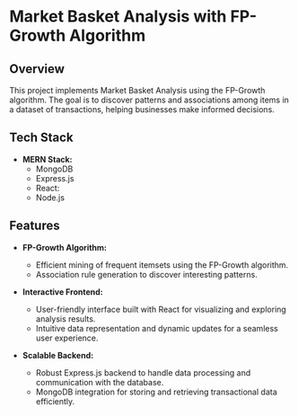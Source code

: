 # Market Basket Analysis with FP-Growth Algorithm

## Overview
This project implements Market Basket Analysis using the FP-Growth algorithm. The goal is to discover patterns and associations among items in a dataset of transactions, helping businesses make informed decisions.

## Tech Stack
- **MERN Stack:**
  - MongoDB
  - Express.js
  - React:
  - Node.js

## Features
- **FP-Growth Algorithm:**
  - Efficient mining of frequent itemsets using the FP-Growth algorithm.
  - Association rule generation to discover interesting patterns.

- **Interactive Frontend:**
  - User-friendly interface built with React for visualizing and exploring analysis results.
  - Intuitive data representation and dynamic updates for a seamless user experience.

- **Scalable Backend:**
  - Robust Express.js backend to handle data processing and communication with the database.
  - MongoDB integration for storing and retrieving transactional data efficiently.

